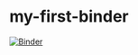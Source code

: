 # my-first-binder
[![Binder](https://mybinder.org/badge_logo.svg)](https://mybinder.org/v2/gh/son31dt/my-first-binder/HEAD)
